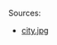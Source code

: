 Sources: 

 - [city.jpg](https://rare-gallery.com/mocahbig/394704-wallpaper-night-scenery-starry-sky-anime-art.jpg)
